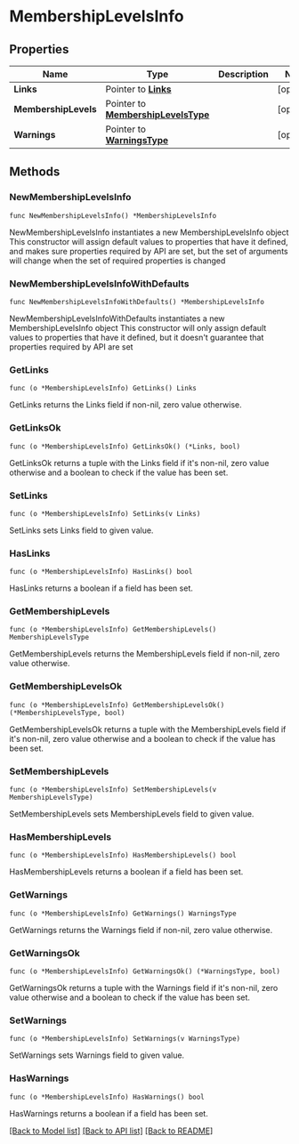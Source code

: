 # MembershipLevelsInfo

## Properties

Name | Type | Description | Notes
------------ | ------------- | ------------- | -------------
**Links** | Pointer to [**Links**](Links.md) |  | [optional] 
**MembershipLevels** | Pointer to [**MembershipLevelsType**](MembershipLevelsType.md) |  | [optional] 
**Warnings** | Pointer to [**WarningsType**](WarningsType.md) |  | [optional] 

## Methods

### NewMembershipLevelsInfo

`func NewMembershipLevelsInfo() *MembershipLevelsInfo`

NewMembershipLevelsInfo instantiates a new MembershipLevelsInfo object
This constructor will assign default values to properties that have it defined,
and makes sure properties required by API are set, but the set of arguments
will change when the set of required properties is changed

### NewMembershipLevelsInfoWithDefaults

`func NewMembershipLevelsInfoWithDefaults() *MembershipLevelsInfo`

NewMembershipLevelsInfoWithDefaults instantiates a new MembershipLevelsInfo object
This constructor will only assign default values to properties that have it defined,
but it doesn't guarantee that properties required by API are set

### GetLinks

`func (o *MembershipLevelsInfo) GetLinks() Links`

GetLinks returns the Links field if non-nil, zero value otherwise.

### GetLinksOk

`func (o *MembershipLevelsInfo) GetLinksOk() (*Links, bool)`

GetLinksOk returns a tuple with the Links field if it's non-nil, zero value otherwise
and a boolean to check if the value has been set.

### SetLinks

`func (o *MembershipLevelsInfo) SetLinks(v Links)`

SetLinks sets Links field to given value.

### HasLinks

`func (o *MembershipLevelsInfo) HasLinks() bool`

HasLinks returns a boolean if a field has been set.

### GetMembershipLevels

`func (o *MembershipLevelsInfo) GetMembershipLevels() MembershipLevelsType`

GetMembershipLevels returns the MembershipLevels field if non-nil, zero value otherwise.

### GetMembershipLevelsOk

`func (o *MembershipLevelsInfo) GetMembershipLevelsOk() (*MembershipLevelsType, bool)`

GetMembershipLevelsOk returns a tuple with the MembershipLevels field if it's non-nil, zero value otherwise
and a boolean to check if the value has been set.

### SetMembershipLevels

`func (o *MembershipLevelsInfo) SetMembershipLevels(v MembershipLevelsType)`

SetMembershipLevels sets MembershipLevels field to given value.

### HasMembershipLevels

`func (o *MembershipLevelsInfo) HasMembershipLevels() bool`

HasMembershipLevels returns a boolean if a field has been set.

### GetWarnings

`func (o *MembershipLevelsInfo) GetWarnings() WarningsType`

GetWarnings returns the Warnings field if non-nil, zero value otherwise.

### GetWarningsOk

`func (o *MembershipLevelsInfo) GetWarningsOk() (*WarningsType, bool)`

GetWarningsOk returns a tuple with the Warnings field if it's non-nil, zero value otherwise
and a boolean to check if the value has been set.

### SetWarnings

`func (o *MembershipLevelsInfo) SetWarnings(v WarningsType)`

SetWarnings sets Warnings field to given value.

### HasWarnings

`func (o *MembershipLevelsInfo) HasWarnings() bool`

HasWarnings returns a boolean if a field has been set.


[[Back to Model list]](../README.md#documentation-for-models) [[Back to API list]](../README.md#documentation-for-api-endpoints) [[Back to README]](../README.md)



